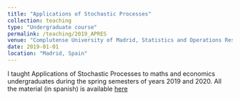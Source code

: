 ```yaml
---
title: "Applications of Stochastic Processes"
collection: teaching
type: "Undergraduate course"
permalink: /teaching/2019_APRES
venue: "Complutense University of Madrid, Statistics and Operations Research Department"
date: 2019-01-01
location: "Madrid, Spain"
---
```


I taught Applications of Stochastic Processes to maths and economics undergraduates during the spring semesters of years 2019 and 2020.
All the material (in spanish) is available [here](files/apres.pdf)
